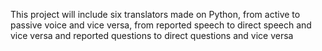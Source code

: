 This project will include six translators made on Python, from active to passive voice and vice versa, 
from reported speech to direct speech and vice versa and reported questions to direct questions and vice versa
